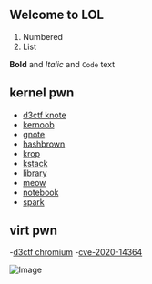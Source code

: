 ## Welcome to LOL

1. Numbered
2. List

**Bold** and _Italic_ and `Code` text

## kernel pwn
- [d3ctf knote](kernel/knote.html)
- [kernoob](kernel/kernoob.html)
- [gnote](kernel/gnote.html)
- [hashbrown](kernel/hashbrown.html)
- [krop](kernel/krop.html)
- [kstack](kernel/kstack.html)
- [library](kernel/library.html)
- [meow](kernel/meow.html)
- [notebook](kernel/notebook.html)
- [spark](kernel/spark.html)

## virt pwn
-[d3ctf chromium](virt/chromium.md)
-[cve-2020-14364](virt/cve-2020-14364.md)


![Image](src)

